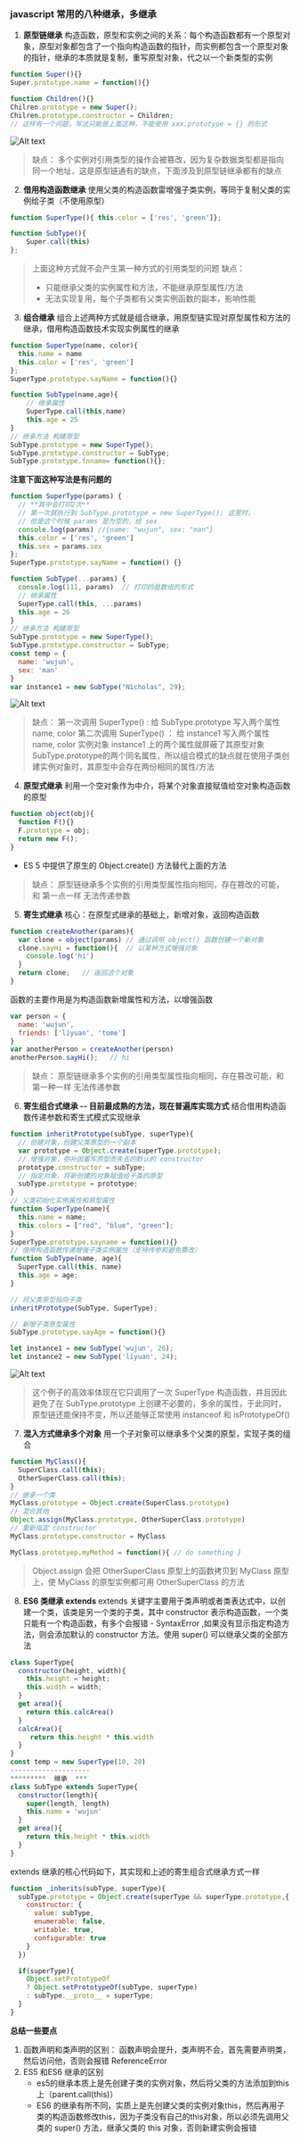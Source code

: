 ### javascript 常用的八种继承，多继承
1. **原型链继承**
构造函数，原型和实例之间的关系：每个构造函数都有一个原型对象，原型对象都包含了一个指向构造函数的指针，而实例都包含一个原型对象的指针，继承的本质就是复制，重写原型对象，代之以一个新类型的实例
```javascript
function Super(){}
Super.prototype.name = function(){}

function Children(){}
Chilren.prototype = new Super();
Chilren.prototype.constructor = Children;
// 这样有一个问题，写法只能是上面这种，不能使用 xxx.prototype = {} 的形式
```
![Alt text](./img/01.png)
> 缺点： 多个实例对引用类型的操作会被篡改，因为复杂数据类型都是指向同一个地址，这是原型链通有的缺点，下面涉及到原型链继承都有的缺点

2. **借用构造函数继承**
使用父类的构造函数雷增强子类实例，等同于复制父类的实例给子类（不使用原型）
```javascript
function SuperType(){ this.color = ['res', 'green']};

function SubType(){ 
	Super.call(this) 
};
```
> 上面这种方式就不会产生第一种方式的引用类型的问题
> 缺点：
> - 只能继承父类的实例属性和方法，不能继承原型属性/方法
> - 无法实现复用，每个子类都有父类实例函数的副本，影响性能
	
3. **组合继承**
组合上述两种方式就是组合继承，用原型链实现对原型属性和方法的继承，借用构造函数技术实现实例属性的继承
```javascript
function SuperType(name, color){
  this.name = name
  this.color = ['res', 'green']
};
SuperType.prototype.sayName = function(){}

function SubType(name,age){
	// 继承属性
	SuperType.call(this,name)
	this.age = 25
}
// 继承方法 构建原型
SubType.prototype = new SuperType();
SubType.prototype.constructor = SubType; 
SubType.prototype.fnname= function(){}; 
```
**注意下面这种写法是有问题的**
```javascript
function SuperType(params) {
  // **其中会打印2次** 
  // 第一次就执行到 SubType.prototype = new SuperType(); 这里时，
  // 但是这个时候 params 是为空的，给 sex  
  console.log(params) //{name: "wujun", sex: "man"}  
  this.color = ['res', 'green']
  this.sex = params.sex
};
SuperType.prototype.sayName = function() {}

function SubType(...params) {
  console.log(111, params)  // 打印的是数组的形式
  // 继承属性
  SuperType.call(this, ...params)
  this.age = 26
}
// 继承方法 构建原型
SubType.prototype = new SuperType();
SubType.prototype.constructor = SubType;
const temp = {
  name: 'wujun',
  sex: 'man'
}
var instance1 = new SubType("Nicholas", 29);
```
![Alt text](./img/02.png)
> 缺点：
> 第一次调用 SuperType() :   给 SubType.prototype 写入两个属性 name, color
> 第二次调用 SuperType() ： 给 instance1 写入两个属性 name, color
> 实例对象 instance1 上的两个属性就屏蔽了其原型对象 SubType.prototype的两个同名属性，所以组合模式的缺点就在使用子类创建实例对象时，其原型中会存在两份相同的属性/方法

4. **原型式继承**
利用一个空对象作为中介，将某个对象直接赋值给空对象构造函数的原型
```javascript
function object(obj){
  function F(){}
  F.prototype = obj;
  return new F();
}
```
- ES 5 中提供了原生的 Object.create() 方法替代上面的方法
> 缺点：
> 原型链继承多个实例的引用类型属性指向相同，存在篡改的可能，和 第一点一样
> 无法传递参数

5. **寄生式继承**
核心：在原型式继承的基础上，新增对象，返回构造函数
```javascript
function createAnother(params){
  var clone = object(params) // 通过调用 object() 函数创建一个新对象
  clone.sayHi = function(){  // 以某种方式增强对象
	console.log('hi')
  }
  return clone;   // 返回这个对象
}
```
函数的主要作用是为构造函数新增属性和方法，以增强函数
```javascript
var person = {
  name: 'wujun',
  friends: ['liyuan', 'tome']
}
var anotherPerson = createAnother(person)
anotherPerson.sayHi();   // hi
```
> 缺点：
> 原型链继承多个实例的引用类型属性指向相同，存在篡改可能，和第一种一样
> 无法传递参数

6. **寄生组合式继承 -- 目前最成熟的方法，现在普遍库实现方式**
结合借用构造函数传递参数和寄生式模式实现继承
```javascript
function inheritPrototype(subType, superType){
  // 创建对象，创建父类原型的一个副本
  var prototype = Object.create(superType.prototype);
  // 增强对象，弥补因重写原型而失去的默认的 constructor
  prototype.constructor = subType;
  // 指定对象，将新创建的对象赋值给子类的原型
  subType.prototype = prototype;
}
// 父类初始化实例属性和原型属性
function SuperType(name){
  this.name = name;
  this.colors = ["red", "blue", "green"];
}
SuperType.prototype.sayname = function(){}
// 借用构造函数传递增强子类实例属性（支持传参和避免篡改）
function SubType(name, age){
  SuperType.call(this, name)
  this.age = age;
}

// 将父类原型指向子类
inheritPrototype(SubType, SuperType);

// 新增子类原型属性
SubType.prototype.sayAge = function(){}

let instance1 = new SubType('wujun', 26);
let instance2 = new SubType('liyuan', 24);
```
![Alt text](./img/03.png)
> 这个例子的高效率体现在它只调用了一次 SuperType 构造函数，并且因此避免了在 SubType.prototype 上创建不必要的，多余的属性，于此同时，原型链还能保持不变，所以还能够正常使用 instanceof 和 isPrototypeOf() 

7. **混入方式继承多个对象**
用一个子对象可以继承多个父类的原型，实现子类的组合
```javascript
function MyClass(){
  SuperClass.call(this);
  OtherSuperClass.call(this);
}
// 继承一个类
MyClass.prototype = Object.create(SuperClass.prototype)
// 混合其他
Object.assign(MyClass.prototype, OtherSuperClass.prototype)
// 重新指定 constructor
MyClass.prototype.constructor = MyClass

MyClass.prototyep.myMethod = function(){ // do something }
```
> Object.assign 会把 OtherSuperClass 原型上的函数拷贝到 MyClass 原型上，使 MyClass 的原型实例都可用 OtherSuperClass 的方法

8. **ES6 类继承 extends**
extends 关键字主要用于类声明或者类表达式中，以创建一个类，该类是另一个类的子类，其中 constructor 表示构造函数，一个类只能有一个构造函数，有多个会报错 - SyntaxError ,如果没有显示指定构造方法，则会添加默认的 constructor 方法。使用 super() 可以继承父类的全部方法
```javascript
class SuperType{
  constructor(height, width){
    this.height = height;
    this.width = width;
  }
  get area(){
    return this.calcArea()
  }
  calcArea(){
	 return this.height * this.width
  }
}
const temp = new SuperType(10, 20)
--------------------
*********  继承  ***
class SubType extends SuperType{
  constructor(length){
    super(length, length)
    this.name = 'wujun'
  }
  get area(){
	return this.height * this.width
  }
}
```
extends 继承的核心代码如下，其实现和上述的寄生组合式继承方式一样
```javascript
function _inherits(subType, superType){
  subType.prototype = Object.create(superType && superType.prototype,{
    constructor: {
      value: subType,
      enumerable: false,
      writable: true,
      configurable: true
    }
  })

  if(superType){
    Object.setPrototypeOf
    ? Object.setPrototypeOf(subType, superType)
    : subType.__proto__ = superType;
  }
}
```

**总结一些要点**

1. 函数声明和类声明的区别： 函数声明会提升，类声明不会，首先需要声明类，然后访问他，否则会报错 ReferenceError
2. ES5 和ES6 继承的区别
	- es5的继承本质上是先创建子类的实例对象，然后将父类的方法添加到this上（parent.call(this)）
	- ES6 的继承有所不同，实质上是先创建父类的实例对象this，然后再用子类的构造函数修改this，因为子类没有自己的this对象，所以必须先调用父类的 super() 方法，继承父类的 this 对象，否则新建实例会报错